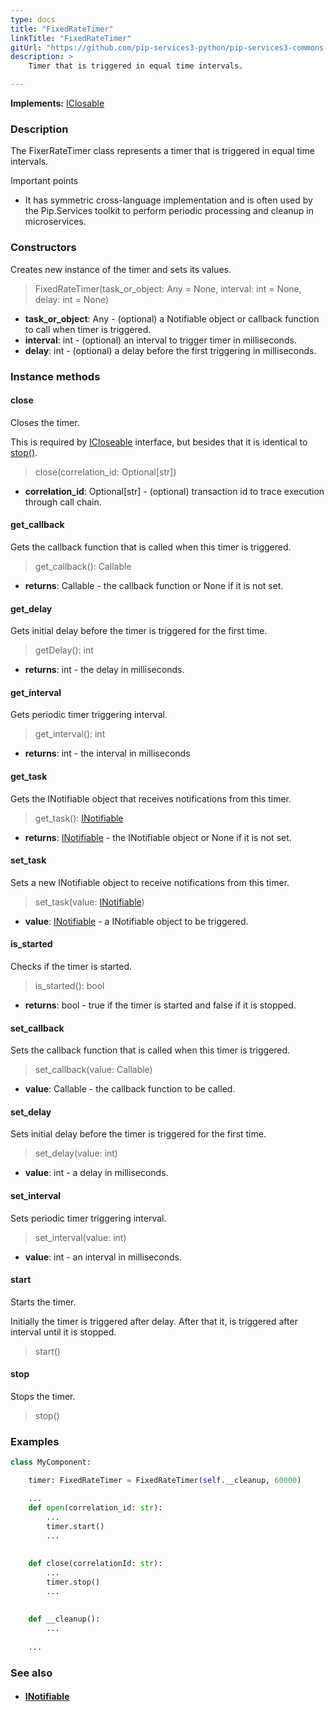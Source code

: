 ```yaml
---
type: docs
title: "FixedRateTimer"
linkTitle: "FixedRateTimer"
gitUrl: "https://github.com/pip-services3-python/pip-services3-commons-python"
description: >
    Timer that is triggered in equal time intervals.

---
```


**Implements:** [IClosable](../iclosable)

### Description

The FixerRateTimer class represents a timer that is triggered in equal time intervals.

Important points

- It has symmetric cross-language implementation and is often used by the Pip.Services toolkit to perform periodic processing and cleanup in microservices.

### Constructors
Creates new instance of the timer and sets its values.

> FixedRateTimer(task_or_object: Any = None, interval: int = None, delay: int = None)

- **task_or_object**: Any - (optional) a Notifiable object or callback function to call when timer is triggered.
- **interval**: int - (optional) an interval to trigger timer in milliseconds.
- **delay**: int - (optional) a delay before the first triggering in milliseconds.

### Instance methods

#### close
Closes the timer.

This is required by [ICloseable](../icloseable) interface,
but besides that it is identical to [stop()](#stop).

> close(correlation_id: Optional[str])

- **correlation_id**: Optional[str] - (optional) transaction id to trace execution through call chain.

#### get_callback
Gets the callback function that is called when this timer is triggered.

> get_callback(): Callable

- **returns**: Callable - the callback function or None if it is not set. 


#### get_delay
Gets initial delay before the timer is triggered for the first time.

> getDelay(): int

- **returns**: int - the delay in milliseconds.

#### get_interval
Gets periodic timer triggering interval.

> get_interval(): int

- **returns**: int - the interval in milliseconds


#### get_task
Gets the INotifiable object that receives notifications from this timer.

> get_task(): [INotifiable](../inotifiable)

- **returns**: [INotifiable](../inotifiable) - the INotifiable object or None if it is not set.


#### set_task
Sets a new INotifiable object to receive notifications from this timer.

> set_task(value: [INotifiable](../inotifiable))

- **value**: [INotifiable](../inotifiable) - a INotifiable object to be triggered.

#### is_started
Checks if the timer is started.

> is_started(): bool

- **returns**: bool - true if the timer is started and false if it is stopped.

#### set_callback
Sets the callback function that is called when this timer is triggered.

> set_callback(value: Callable)

- **value**: Callable - the callback function to be called.

#### set_delay
Sets initial delay before the timer is triggered for the first time.

> set_delay(value: int)

- **value**: int - a delay in milliseconds. 

#### set_interval
Sets periodic timer triggering interval.

> set_interval(value: int)

- **value**: int - an interval in milliseconds.


#### start
Starts the timer.

Initially the timer is triggered after delay.
After that it, is triggered after interval until it is stopped.

> start()


#### stop
Stops the timer.

> stop()


### Examples

```python
class MyComponent:

    timer: FixedRateTimer = FixedRateTimer(self.__cleanup, 60000)

    ...
    def open(correlation_id: str): 
        ...
        timer.start()
        ...
    
    
    def close(correlationId: str): 
        ...
        timer.stop()
        ...
    
    
    def __cleanup(): 
        ...
    
    ...

```

### See also
- #### [INotifiable](../inotifiable)
